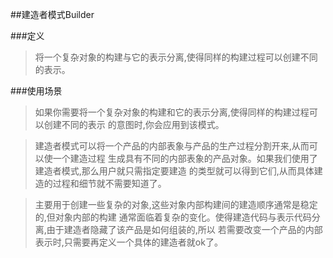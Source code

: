 ##建造者模式Builder

###定义

>将一个复杂对象的构建与它的表示分离,使得同样的构建过程可以创建不同的表示。

###使用场景

>如果你需要将一个复杂对象的构建和它的表示分离,使得同样的构建过程可以创建不同的表示
的意图时,你会应用到该模式。

>建造者模式可以将一个产品的内部表象与产品的生产过程分割开来,从而可以使一个建造过程
生成具有不同的内部表象的产品对象。如果我们使用了建造者模式,那么用户就只需指定要建造
的类型就可以得到它们,从而具体建造的过程和细节就不需要知道了。

>主要用于创建一些复杂的对象,这些对象内部构建间的建造顺序通常是稳定的,但对象内部的构建
通常面临着复杂的变化。使得建造代码与表示代码分离,由于建造者隐藏了该产品是如何组装的,所以
若需要改变一个产品的内部表示时,只需要再定义一个具体的建造者就ok了。